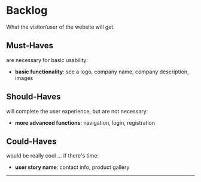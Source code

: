 
# Backlog

What the visitor/user of the website will get.

## Must-Haves

are necessary for basic usability:

- **basic functionality**: see a logo, company name, company description, images

## Should-Haves

will complete the user experience, but are not necessary:

- **more advanced functions**: navigation, login, registration
  
## Could-Haves

would be really cool ... if there's time:

- **user story name**: contact info, product gallery

---

